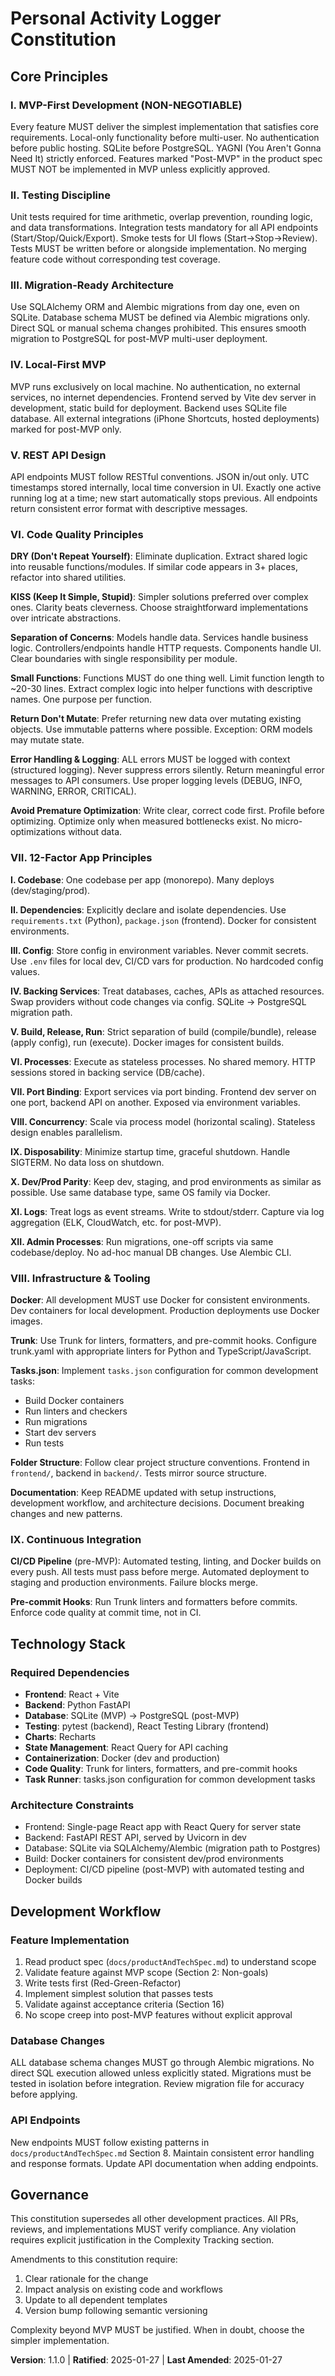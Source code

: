 # Personal Activity Logger Constitution

<!--
  Sync Impact Report:
  - Version change: 1.0.0 → 1.1.0 (MINOR: new principles and sections added)
  - Modified principles: None (principles expanded)
  - Added sections: 
    - VI. Code Quality Principles (DRY, KISS, Separation of Concerns, Small Functions, Return Don't Mutate, Error Handling, Avoid Premature Optimization)
    - VII. 12-Factor App Principles (all 12 factors expanded)
    - VIII. Infrastructure & Tooling (Docker, Trunk, tasks.json, Folder Structure, Documentation)
    - IX. Continuous Integration (CI/CD, Pre-commit Hooks)
  - Removed sections: None
  - Templates requiring updates: 
    - ✅ plan-template.md: Constitution Check already aligned
    - ⚠️ spec-template.md: May need updates for 12-Factor principles
    - ⚠️ tasks-template.md: Should include tasks.json setup, Docker setup, Trunk setup
  - Follow-up TODOs: Consider adding Trunk and Docker setup tasks to tasks-template.md
-->

## Core Principles

### I. MVP-First Development (NON-NEGOTIABLE)

Every feature MUST deliver the simplest implementation that satisfies core requirements. Local-only functionality before multi-user. No authentication before public hosting. SQLite before PostgreSQL. YAGNI (You Aren't Gonna Need It) strictly enforced. Features marked "Post-MVP" in the product spec MUST NOT be implemented in MVP unless explicitly approved.

### II. Testing Discipline

Unit tests required for time arithmetic, overlap prevention, rounding logic, and data transformations. Integration tests mandatory for all API endpoints (Start/Stop/Quick/Export). Smoke tests for UI flows (Start→Stop→Review). Tests MUST be written before or alongside implementation. No merging feature code without corresponding test coverage.

### III. Migration-Ready Architecture

Use SQLAlchemy ORM and Alembic migrations from day one, even on SQLite. Database schema MUST be defined via Alembic migrations only. Direct SQL or manual schema changes prohibited. This ensures smooth migration to PostgreSQL for post-MVP multi-user deployment.

### IV. Local-First MVP

MVP runs exclusively on local machine. No authentication, no external services, no internet dependencies. Frontend served by Vite dev server in development, static build for deployment. Backend uses SQLite file database. All external integrations (iPhone Shortcuts, hosted deployments) marked for post-MVP only.

### V. REST API Design

API endpoints MUST follow RESTful conventions. JSON in/out only. UTC timestamps stored internally, local time conversion in UI. Exactly one active running log at a time; new start automatically stops previous. All endpoints return consistent error format with descriptive messages.

### VI. Code Quality Principles

**DRY (Don't Repeat Yourself)**: Eliminate duplication. Extract shared logic into reusable functions/modules. If similar code appears in 3+ places, refactor into shared utilities.

**KISS (Keep It Simple, Stupid)**: Simpler solutions preferred over complex ones. Clarity beats cleverness. Choose straightforward implementations over intricate abstractions.

**Separation of Concerns**: Models handle data. Services handle business logic. Controllers/endpoints handle HTTP requests. Components handle UI. Clear boundaries with single responsibility per module.

**Small Functions**: Functions MUST do one thing well. Limit function length to ~20-30 lines. Extract complex logic into helper functions with descriptive names. One purpose per function.

**Return Don't Mutate**: Prefer returning new data over mutating existing objects. Use immutable patterns where possible. Exception: ORM models may mutate state.

**Error Handling & Logging**: ALL errors MUST be logged with context (structured logging). Never suppress errors silently. Return meaningful error messages to API consumers. Use proper logging levels (DEBUG, INFO, WARNING, ERROR, CRITICAL).

**Avoid Premature Optimization**: Write clear, correct code first. Profile before optimizing. Optimize only when measured bottlenecks exist. No micro-optimizations without data.

### VII. 12-Factor App Principles

**I. Codebase**: One codebase per app (monorepo). Many deploys (dev/staging/prod).

**II. Dependencies**: Explicitly declare and isolate dependencies. Use `requirements.txt` (Python), `package.json` (frontend). Docker for consistent environments.

**III. Config**: Store config in environment variables. Never commit secrets. Use `.env` files for local dev, CI/CD vars for production. No hardcoded config values.

**IV. Backing Services**: Treat databases, caches, APIs as attached resources. Swap providers without code changes via config. SQLite → PostgreSQL migration path.

**V. Build, Release, Run**: Strict separation of build (compile/bundle), release (apply config), run (execute). Docker images for consistent builds.

**VI. Processes**: Execute as stateless processes. No shared memory. HTTP sessions stored in backing service (DB/cache).

**VII. Port Binding**: Export services via port binding. Frontend dev server on one port, backend API on another. Exposed via environment variables.

**VIII. Concurrency**: Scale via process model (horizontal scaling). Stateless design enables parallelism.

**IX. Disposability**: Minimize startup time, graceful shutdown. Handle SIGTERM. No data loss on shutdown.

**X. Dev/Prod Parity**: Keep dev, staging, and prod environments as similar as possible. Use same database type, same OS family via Docker.

**XI. Logs**: Treat logs as event streams. Write to stdout/stderr. Capture via log aggregation (ELK, CloudWatch, etc. for post-MVP).

**XII. Admin Processes**: Run migrations, one-off scripts via same codebase/deploy. No ad-hoc manual DB changes. Use Alembic CLI.

### VIII. Infrastructure & Tooling

**Docker**: All development MUST use Docker for consistent environments. Dev containers for local development. Production deployments use Docker images.

**Trunk**: Use Trunk for linters, formatters, and pre-commit hooks. Configure trunk.yaml with appropriate linters for Python and TypeScript/JavaScript.

**Tasks.json**: Implement `tasks.json` configuration for common development tasks:
- Build Docker containers
- Run linters and checkers
- Run migrations
- Start dev servers
- Run tests

**Folder Structure**: Follow clear project structure conventions. Frontend in `frontend/`, backend in `backend/`. Tests mirror source structure.

**Documentation**: Keep README updated with setup instructions, development workflow, and architecture decisions. Document breaking changes and new patterns.

### IX. Continuous Integration

**CI/CD Pipeline** (pre-MVP): Automated testing, linting, and Docker builds on every push. All tests must pass before merge. Automated deployment to staging and production environments. Failure blocks merge.

**Pre-commit Hooks**: Run Trunk linters and formatters before commits. Enforce code quality at commit time, not in CI.

## Technology Stack

### Required Dependencies

- **Frontend**: React + Vite
- **Backend**: Python FastAPI
- **Database**: SQLite (MVP) → PostgreSQL (post-MVP)
- **Testing**: pytest (backend), React Testing Library (frontend)
- **Charts**: Recharts
- **State Management**: React Query for API caching
- **Containerization**: Docker (dev and production)
- **Code Quality**: Trunk for linters, formatters, and pre-commit hooks
- **Task Runner**: tasks.json configuration for common development tasks

### Architecture Constraints

- Frontend: Single-page React app with React Query for server state
- Backend: FastAPI REST API, served by Uvicorn in dev
- Database: SQLite via SQLAlchemy/Alembic (migration path to Postgres)
- Build: Docker containers for consistent dev/prod environments
- Deployment: CI/CD pipeline (post-MVP) with automated testing and Docker builds

## Development Workflow

### Feature Implementation

1. Read product spec (`docs/productAndTechSpec.md`) to understand scope
2. Validate feature against MVP scope (Section 2: Non-goals)
3. Write tests first (Red-Green-Refactor)
4. Implement simplest solution that passes tests
5. Validate against acceptance criteria (Section 16)
6. No scope creep into post-MVP features without explicit approval

### Database Changes

ALL database schema changes MUST go through Alembic migrations. No direct SQL execution allowed unless explicitly stated. Migrations must be tested in isolation before integration. Review migration file for accuracy before applying.

### API Endpoints

New endpoints MUST follow existing patterns in `docs/productAndTechSpec.md` Section 8. Maintain consistent error handling and response formats. Update API documentation when adding endpoints.

## Governance

This constitution supersedes all other development practices. All PRs, reviews, and implementations MUST verify compliance. Any violation requires explicit justification in the Complexity Tracking section.

Amendments to this constitution require:
1. Clear rationale for the change
2. Impact analysis on existing code and workflows
3. Update to all dependent templates
4. Version bump following semantic versioning

Complexity beyond MVP MUST be justified. When in doubt, choose the simpler implementation.

**Version**: 1.1.0 | **Ratified**: 2025-01-27 | **Last Amended**: 2025-01-27
